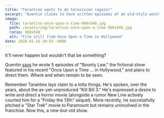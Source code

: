 ```yaml
---
title: "Tarantino wants to do television (again)"
excerpt: "Quentin claims to have written episodes of an old-style western show."
image:
  file: tarantino-once-upon-a-time-960x540.jpg
  path: /assets/img/tarantino-once-upon-a-time-960x540.jpg
  ratio: 960x540
  alt: "Film still from Once Upon a Time in Hollywood"
date: 2020-01-16 20:54 -0800
---
```

<!--
![Tarantino TV]({{ site.img_dir}}tarantin-new-old-tv-335x335.png){: width="335" height="335" .top .transparent }
-->

It'll never happen but wouldn't that be something?

Quentin [says](https://deadline.com/2020/01/quentin-tarantino-oscar-nominations-once-upon-a-time-in-hollywood-star-trek-bounty-law-tv-series-1202829629/) he wrote 5 episodes of "Bounty Law," the fictional show featured in his recent "Once Upon a Time ... in Hollywood," and plans to direct them. Where and when remain to be seen.

Remember Tarantino lays claim to a lotta things. He's spoken, over the years, about the as-yet-unproduced "Kill Bill 3." He's expressed a desire to write and direct a horror movie (alongside a rumor New Line actively courted him for a "Friday the 13th" sequel). More recently, he successfully pitched a "Star Trek" movie to Paramount but remains uninvolved in the franchise. Now this, a new-but-old show.
